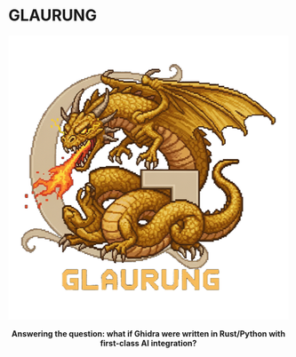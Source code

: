 # GLAURUNG

<p align="center">
  <img src="assets/glaurung-512.png" alt="GLAURUNG" width="512" height="512">
</p>

<p align="center">
  <strong>Answering the question: what if Ghidra were written in Rust/Python with first-class AI integration?</strong>
</p>


